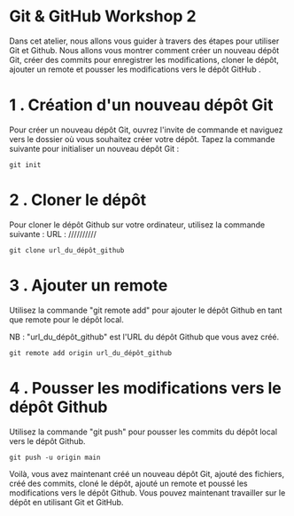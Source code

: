 # Git & GitHub Workshop 2

Dans cet atelier, nous allons vous guider à travers des étapes pour utiliser Git et Github. Nous allons vous montrer comment créer un nouveau dépôt Git, créer des commits pour enregistrer les modifications, cloner le dépôt, ajouter un remote et pousser les modifications vers le dépôt GitHub .

# 1 . Création d'un nouveau dépôt Git
Pour créer un nouveau dépôt Git, ouvrez l'invite de commande et naviguez vers le dossier où vous souhaitez créer votre dépôt. Tapez la commande suivante pour initialiser un nouveau dépôt Git :
```
git init
```
# 2 . Cloner le dépôt
Pour cloner le dépôt Github sur votre ordinateur, utilisez la commande suivante :
URL : //////////

```
git clone url_du_dépôt_github
```
# 3 . Ajouter un remote 
Utilisez la commande "git remote add" pour ajouter le dépôt Github en tant que remote pour le dépôt local.

NB :  "url_du_dépôt_github" est l'URL du dépôt Github que vous avez créé.
```
git remote add origin url_du_dépôt_github
```
# 4 . Pousser les modifications vers le dépôt Github 
Utilisez la commande "git push" pour pousser les commits du dépôt local vers le dépôt Github.
```
git push -u origin main
```

Voilà, vous avez maintenant créé un nouveau dépôt Git, ajouté des fichiers, créé des commits, cloné le dépôt, ajouté un remote et poussé les modifications vers le dépôt Github. Vous pouvez maintenant travailler sur le dépôt en utilisant Git et GitHub.

